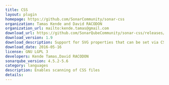 ```yaml
---
title: CSS
layout: plugin
homepage: https://github.com/SonarCommunity/sonar-css
organization: Tamas Kende and David RACODON
organization_url: mailto:kende.tamas@gmail.com
download_url: https://github.com/SonarQubeCommunity/sonar-css/releases/download/1.9/sonar-css-plugin.jar
download_version: 1.9
download_description: Support for SVG properties that can be set via CSS and other improvements
download_date: 2016-05-16
license: GNU LGPL 3
developers: Kende Tamas,David RACODON
sonarqube_version: 4.5.2-5.6
category: languages
description: Enables scanning of CSS files
details: 
---
```

